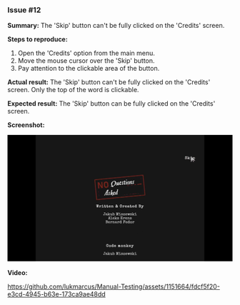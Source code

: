 ### Issue #12

**Summary:** The 'Skip' button can't be fully clicked on the 'Credits' screen.

**Steps to reproduce:**

1. Open the 'Credits' option from the main menu.
2. Move the mouse cursor over the 'Skip' button.
3. Pay attention to the clickable area of the button.

**Actual result:** The 'Skip' button can't be fully clicked on the 'Credits' screen. Only the top of the word is clickable.

**Expected result:** The 'Skip' button can be fully clicked on the 'Credits' screen.

**Screenshot:**

![NQA12](12.png)

**Video:**

https://github.com/lukmarcus/Manual-Testing/assets/1151664/fdcf5f20-e3cd-4945-b63e-173ca9ae48dd

